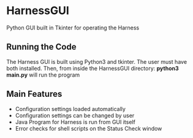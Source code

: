 # HarnessGUI
Python GUI built in Tkinter for operating the Harness

## Running the Code
The Harness GUI is built using Python3 and tkinter. The user must have both installed. Then, from inside the HarnessGUI directory: 
**python3 main.py** will run the program

## Main Features
- Configuration settings loaded automatically
- Configuration settings can be changed by user
- Java Program for Harness is run from GUI itself
- Error checks for shell scripts on the Status Check window
